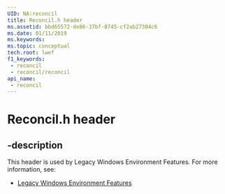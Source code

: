 ```yaml
---
UID: NA:reconcil
title: Reconcil.h header
ms.assetid: bbd65572-de86-37bf-8745-cf2ab27304c6
ms.date: 01/11/2019
ms.keywords: 
ms.topic: conceptual
tech.root: lwef
f1_keywords:
 - reconcil
 - reconcil/reconcil
api_name:
 - reconcil
---
```


# Reconcil.h header


## -description

This header is used by Legacy Windows Environment Features. For more information, see:

- [Legacy Windows Environment Features](../_lwef/index.md)

